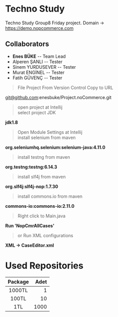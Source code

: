 # Techno Study


Techno Study Group8 Friday project.
Domain -> https://demo.nopcommerce.com


## Collaborators
 *  **Enes BÜKE** -- Team Lead 
 * Alperen ŞANLI -- Tester
 * Sinem YURDUSEVER -- Tester
 * Murat ENGİNEL -- Tester
 * Fatih GÜVENÇ -- Tester

> File Project From Version Control
> Copy to URL
   
git@github.com:enesbuke/Project.noCommerce.git  

> open project at Intellij  
> select project JDK

**jdk1.8**  

> Open Module Settings at Intellij  
> install selenium from maven

**org.seleniumhq.selenium:selenium-java:4.11.0**  

> install testng from maven

**org.testng:testng:6.14.3**  

> install slf4j from maven

**org.slf4j:slf4j-nop:1.7.30**  

> install commons.io from maven

**commons-io:commons-io:2.11.0**  

> Right click to Main.java

**Run 'NopCmrAllCases'**  

>  or Run XML configurations

**XML -> CaseEditor.xml**  



# Used Repositories

| Package   | Adet  |
|:-------:| -----:|
| 1000TL  | 1     |
| 100TL   | 10    |
| 1TL     | 1000  |



